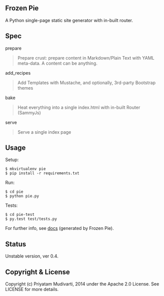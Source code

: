 ## Frozen Pie

A Python single-page static site generator with in-built router.

## Spec

prepare
> Prepare crust: prepare content in Markdown/Plain Text with YAML meta-data. A content can be anything.

add_recipes
> Add Templates with Mustache, and optionally, 3rd-party Bootstrap themes

bake
> Heat everything into a single index.html with in-built Router (SammyJs)

serve
> Serve a single index page

## Usage

Setup:

    $ mkvirtualenv pie
    $ pip install -r requirements.txt

Run:

    $ cd pie
    $ python pie.py

Tests:

    $ cd pie-test
    $ py.test test/tests.py

For further info, see [docs](http://priyatam.github.io/frozen-pie/) (generated by Frozen Pie).

## Status

Unstable version, ver 0.4.

## Copyright & License

Copyright (c) Priyatam Mudivarti, 2014 under the Apache 2.0 License. See LICENSE for more details.
